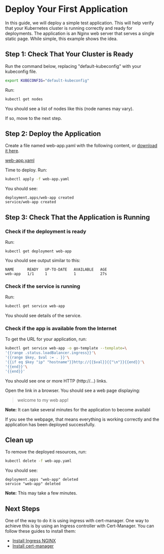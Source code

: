 # Deploy Your First Application

In this guide, we will deploy a simple test application.
This will help verify that your Kubernetes cluster is running correctly and ready for deployments.
The application is an Nginx web server that serves a single static page.
While simple, this example shows the idea.

## Step 1: Check That Your Cluster is Ready

Run the command below, replacing "default-kubeconfig" with your kubeconfig file.

```sh
export KUBECONFIG="default-kubeconfig"
```

Run:

```sh
kubectl get nodes
```

You should see a list of nodes like this (node names may vary).

If so, move to the next step.

## Step 2: Deploy the Application

Create a file named web-app.yaml with the following content, or
[download it here](/Guides/web-app.yaml ':ignore').

[web-app.yaml](web-app.yaml ':include')

Time to deploy. Run:

```sh
kubectl apply -f web-app.yaml
```

You should see:

```console
deployment.apps/web-app created
service/web-app created
```

## Step 3: Check That the Application is Running

### Check if the deployment is ready

Run:

```
kubectl get deployment web-app
```

You should see output similar to this:

```console
NAME      READY   UP-TO-DATE   AVAILABLE   AGE
web-app   1/1     1            1           27s
```

### Check if the service is running

Run:

```sh
kubectl get service web-app
```

You should see details of the service.

### Check if the app is available from the Internet

To get the URL for your application, run:

```sh
kubectl get service web-app -o go-template --template=\
'{{range .status.loadBalancer.ingress}}'\
'{{range $key, $val := . }}'\
'{{if eq $key "ip" "hostname"}}http://{{$val}}{{"\n"}}{{end}}'\
'{{end}}'\
'{{end}}'
```

You should see one or more HTTP (http://...) links.

Open the link in a browser. You should see a web page displaying:

>welcome to my web app!

**Note:** It can take several minutes for the application to become availabl

If you see the webpage, that means everything is working correctly
and the application has been deployed successfully.

## Clean up

To remove the deployed resources, run:

```sh
kubectl delete -f web-app.yaml
```

You should see:

```console
deployment.apps "web-app" deleted
service "web-app" deleted
```

**Note:** This may take a few minutes.

## Next Steps

One of the way to do it is using ingress with cert-manager.
One way to achieve this is by using an Ingress controller with Cert-Manager.
You can follow these guides to install them:

* [Install Ingress NGINX](/Guides/ingress-nginx.md)
* [Install cert-manager](/Guides/cert-manager.md)

